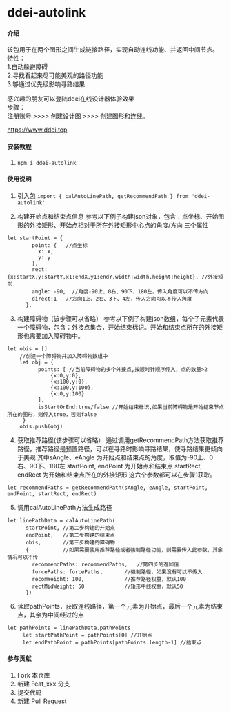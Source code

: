 # ddei-autolink

#### 介绍
该包用于在两个图形之间生成链接路径，实现自动连线功能、并返回中间节点。<br>
特性：<br>
   1.自动躲避障碍<br>
   2.寻找看起来尽可能美观的路径功能<br>
   3.够通过优先级影响寻路结果<br>

感兴趣的朋友可以登陆ddei在线设计器体验效果<br>
步骤：<br>
   注册账号 >>>> 创建设计图 >>>> 创建图形和连线。<br>

https://www.ddei.top <br>

#### 安装教程

1.  `npm i ddei-autolink`

#### 使用说明

1.  引入包
    `import { calAutoLinePath, getRecommendPath } from 'ddei-autolink'`

2.  构建开始点和结束点信息
    参考以下例子构建json对象，包含：点坐标、开始图形的外接矩形、开始点相对于所在外接矩形中心点的角度/方向 三个属性
    
```
let startPoint = {
        point: {   //点坐标
          x: x,
          y: y
        },
        rect: {x:startX,y:startY,x1:endX,y1:endY,width:width,height:height}, //外接矩形
        angle: -90,  //角度-90上、0右、90下、180左，传入角度可以不传方向
        direct:1   //方向1上、2右、3下、4左，传入方向可以不传入角度
      },
```


3.  构建障碍物（该步骤可以省略）
    参考以下例子构建json数组，每个子元素代表一个障碍物，包含：外接点集合，开始结束标识。开始和结束点所在的外接矩形也需要加入障碍物中。
    
```
let obis = []
    //创建一个障碍物并加入障碍物数组中
    let obj = { 
          points: [ //当前障碍物的多个外接点,按顺时针顺序传入，点的数量>2
              {x:0,y:0},
              {x:100,y:0},
              {x:100,y:100},
              {x:0,y:100}
          ],
          isStartOrEnd:true/false //开始结束标识,如果当前障碍物是开始结束节点所在的图形，则传入true，否则false
     }
    obis.push(obj)
```


4.  获取推荐路径(该步骤可以省略）
    通过调用getRecommendPath方法获取推荐路径，推荐路径是预置路径，可以在寻路时影响寻路结果，使寻路结果更倾向于美观
    其中sAngle、eAngle 为开始点和结束点的角度，取值为-90上、0右、90下、180左
    startPoint, endPoint 为开始点和结束点
    startRect, endRect 为开始和结束点所在的外接矩形
    这六个参数都可以在步骤1获取。

    
```
let recommendPaths = getRecommendPath(sAngle, eAngle, startPoint, endPoint, startRect, endRect)

```


5.  调用calAutoLinePath方法生成路径
   
    
```
let linePathData = calAutoLinePath(
      startPoint, //第二步构建的开始点
      endPoint,   //第二步构建的结束点
      obis,       //第三步构建的障碍物
      {           //如果需要使用推荐路径或者强制路径功能，则需要传入此参数，其余情况可以不传
        recommendPaths: recommendPaths,   //第四步的返回值
        forcePaths: forcePaths,       //强制路径，如果没有可以不传入
        recomWeight: 100,             //推荐路径权重，默认100
        rectMidWeight: 50             //矩形中线权重，默认50
      })
```



6.   读取pathPoints，获取连线路径，第一个元素为开始点，最后一个元素为结束点，其余为中间经过的点
     
```
let pathPoints = linePathData.pathPoints
     let startPathPoint = pathPoints[0] //开始点
     let endPathPoint = pathPoints[pathPoints.length-1] //结束点
```


#### 参与贡献

1.  Fork 本仓库
2.  新建 Feat_xxx 分支
3.  提交代码
4.  新建 Pull Request
